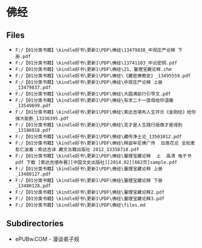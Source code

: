 # 佛经

## Files

- `F:/【01分类书籍】\kindle好书\更新1\PDF\佛经\13479838_中观庄严论释 下册.pdf`
- `F:/【01分类书籍】\kindle好书\更新1\PDF\佛经\13741103_中论密钥.pdf`
- `F:/【01分类书籍】\kindle好书\更新1\PDF\佛经\21、量理宝藏论释.chm`
- `F:/【01分类书籍】\kindle好书\更新1\PDF\佛经\《藏密佛教史》_13495559.pdf`
- `F:/【01分类书籍】\kindle好书\更新1\PDF\佛经\中观庄严论释 上册_13479837.pdf`
- `F:/【01分类书籍】\kindle好书\更新1\PDF\佛经\大圆满前行引导文.pdf`
- `F:/【01分类书籍】\kindle好书\更新1\PDF\佛经\有求二十一度母给你温暖_13549699.pdf`
- `F:/【01分类书籍】\kindle好书\更新1\PDF\佛经\索达吉堪布人生开示《金刚经》给你强大能断_13336395.pdf`
- `F:/【01分类书籍】\kindle好书\更新1\PDF\佛经\苦才是人生践行版做才是得到_13186018.pdf`
- `F:/【01分类书籍】\kindle好书\更新1\PDF\佛经\藏传净土论_13501012.pdf`
- `F:/【01分类书籍】\kindle好书\更新1\PDF\佛经\释迦牟尼佛广传  白莲花论 全知麦彭仁波着；索达吉译 藏文古籍出版社 2012_13358718.pdf`
- `F:/【01分类书籍】\kindle好书\更新1\PDF\佛经\量理宝藏论释  上  高清 电子书 pdf 下载 [索达吉堪布著][中国文史出版社][2014.02][662页]sample.pdf`
- `F:/【01分类书籍】\kindle好书\更新1\PDF\佛经\量理宝藏论释 上册_13480127.pdf`
- `F:/【01分类书籍】\kindle好书\更新1\PDF\佛经\量理宝藏论释 下册_13480128.pdf`
- `F:/【01分类书籍】\kindle好书\更新1\PDF\佛经\量理宝藏论释2.pdf`
- `F:/【01分类书籍】\kindle好书\更新1\PDF\佛经\量理宝藏论释3.pdf`
- `F:/【01分类书籍】\kindle好书\更新1\PDF\佛经\files.md`

## Subdirectories

- ePUBw.COM - 漫谈弟子规
